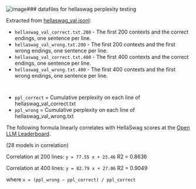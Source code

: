 ![image](https://github.com/klosax/ppl_hellaswag/assets/131523366/f6751468-3e46-4996-9d31-7b07ef44142b)### datafiles for hellaswag perplexity testing

Extracted from [hellaswag_val.jsonl](https://github.com/rowanz/hellaswag/blob/master/data/hellaswag_val.jsonl):

- `hellaswag_val_correct.txt.200` - The first 200 contexts and the correct endings, one sentence per line.
- `hellaswag_val_wrong.txt.200` - The first 200 contexts and the first wrong endings, one sentence per line.
- `hellaswag_val_correct.txt.400` - The first 400 contexts and the correct endings, one sentence per line.
- `hellaswag_val_wrong.txt.400` - The first 400 contexts and the first wrong endings, one sentence per line.

` `

- `ppl_correct` = Cumulative perplexity on each line of hellaswag_val_correct.txt
- `ppl_wrong` = Cumulative perplexity on each line of hellaswag_val_wrong.txt

The following formula linearly correlates with HellaSwag scores at the [Open LLM Leaderboard](https://huggingface.co/spaces/HuggingFaceH4/open_llm_leaderboard).

(28 models in correlation)

Correlation at 200 lines: `y = 77.55 x + 23.46`
R2 = 0.8636

Correlation at 400 lines: `y = 82.79 x + 27.06`
R2 = 0.9049

where `x = (ppl_wrong – ppl_correct) / ppl_correct`
